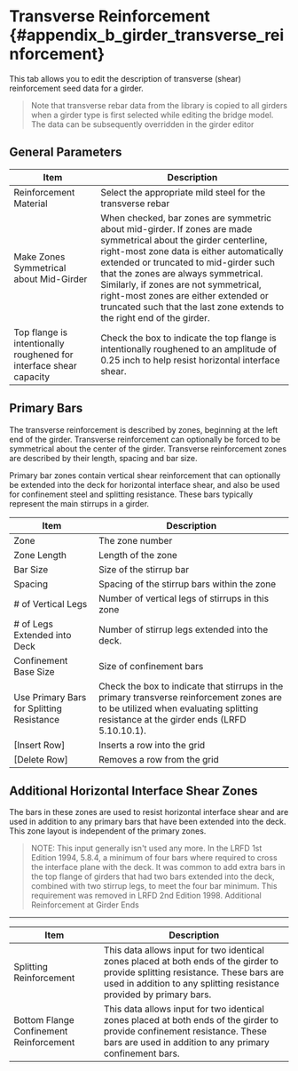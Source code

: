 Transverse Reinforcement {#appendix_b_girder_transverse_reinforcement}
==============================================
This tab allows you to edit the description of transverse (shear) reinforcement seed data for a girder. 

> Note that transverse rebar data from the library is copied to all girders when a girder type is first selected while editing the bridge model. The data can be subsequently overridden in the girder editor

General Parameters
------------------

Item  | Description
------|-------------
Reinforcement Material | Select the appropriate mild steel for the transverse rebar
Make Zones Symmetrical about Mid-Girder | When checked, bar zones are symmetric about mid-girder. If zones are made symmetrical about the girder centerline, right-most zone data is either automatically extended or truncated to mid-girder such that the zones are always symmetrical. Similarly, if zones are not symmetrical, right-most zones are either extended or truncated such that the last zone extends to the right end of the girder.
Top flange is intentionally roughened for interface shear capacity | Check the box to indicate the top flange is intentionally roughened to an amplitude of 0.25 inch to help resist horizontal interface shear. 

Primary Bars
------------------
The transverse reinforcement is described by zones, beginning at the left end of the girder. Transverse reinforcement can optionally be forced to be symmetrical about the center of the girder. Transverse reinforcement zones are described by their length, spacing and bar size.

Primary bar zones contain vertical shear reinforcement that can optionally be extended into the deck for horizontal interface shear, and also be used for confinement steel and splitting resistance. These bars typically represent the main stirrups in a girder.

Item | Description 
-----|------------
Zone | The zone number
Zone Length | Length of the zone
Bar Size | Size of the stirrup bar
Spacing | Spacing of the stirrup bars within the zone
\# of Vertical Legs | Number of vertical legs of stirrups in this zone
\# of Legs Extended into Deck | Number of stirrup legs extended into the deck.
Confinement Base Size | Size of confinement bars
Use Primary Bars for Splitting Resistance | Check the box to indicate that stirrups in the primary transverse reinforcement zones are to be utilized when evaluating splitting resistance at the girder ends (LRFD 5.10.10.1).
[Insert Row] | Inserts a row into the grid
[Delete Row] | Removes a row from the grid


Additional Horizontal Interface Shear Zones
---------------------------------------------
The bars in these zones are used to resist horizontal interface shear and are used in addition to any primary bars that have been extended into the deck. This zone layout is independent of the primary zones.

> NOTE: This input generally isn't used any more. In the LRFD 1st Edition 1994, 5.8.4, a minimum of four bars where required to cross the interface plane with the deck. It was common to add extra bars in the top flange of girders that had two bars extended into the deck, combined with two stirrup legs, to meet the four bar minimum. This requirement was removed in LRFD 2nd Edition 1998.
Additional Reinforcement at Girder Ends
----------------------------------------

Item | Description 
-----|----------
Splitting Reinforcement | This data allows input for two identical zones placed at both ends of the girder to provide splitting resistance. These bars are used in addition to any splitting resistance provided by primary bars.
Bottom Flange Confinement Reinforcement | This data allows input for two identical zones placed at both ends of the girder to provide confinement resistance. These bars are used in addition to any primary confinement  bars.

